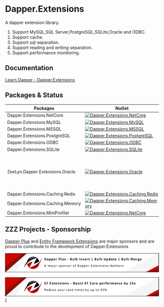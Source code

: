 # Dapper.Extensions

A dapper extension library.

1. Support MySQL,SQL Server,PostgreSQL,SQLite,Oracle and ODBC.
2. Support cache.
3. Support sql separation.
4. Support reading and writing separation.
5. Support performance monitoring.

## Documentation

[Learn Dapper - Dapper.Extensions](https://www.learndapper.com/extensions/dapper-extensions)

## Packages & Status

| Packages|NuGet|Download|Note|
| ------------- | -----------------|--------------- |---|
| Dapper.Extensions.NetCore  | [![Dapper.Extensions.NetCore](https://img.shields.io/nuget/v/Dapper.Extensions.NetCore.svg)](https://www.nuget.org/packages/Dapper.Extensions.NetCore) | [![Dapper](https://img.shields.io/nuget/dt/Dapper.Extensions.NetCore.svg)](https://www.nuget.org/packages/Dapper.Extensions.NetCore/)||
|Dapper.Extensions.MySQL|[![Dapper.Extensions.MySQL](https://img.shields.io/nuget/v/Dapper.Extensions.MySQL.svg)](https://www.nuget.org/packages/Dapper.Extensions.MySQL/)| [![Dapper](https://img.shields.io/nuget/dt/Dapper.Extensions.MySQL.svg)](https://www.nuget.org/packages/Dapper.Extensions.MySQL/)||
| Dapper.Extensions.MSSQL          | [![Dapper.Extensions.MSSQL](https://img.shields.io/nuget/v/Dapper.Extensions.MSSQL.svg)](https://www.nuget.org/packages/Dapper.Extensions.MSSQL)                  | [![Dapper.Extensions.MSSQL](https://img.shields.io/nuget/dt/Dapper.Extensions.MSSQL.svg)](https://www.nuget.org/packages/Dapper.Extensions.MSSQL/) ||
| Dapper.Extensions.PostgreSQL     | [![Dapper.Extensions.PostgreSQL](https://img.shields.io/nuget/v/Dapper.Extensions.PostgreSQL.svg)](https://www.nuget.org/packages/Dapper.Extensions.PostgreSQL)         |[![Dapper.Extensions.PostgreSQL](https://img.shields.io/nuget/dt/Dapper.Extensions.PostgreSQL.svg)](https://www.nuget.org/packages/Dapper.Extensions.PostgreSQL/) ||
| Dapper.Extensions.ODBC           | [![Dapper.Extensions.ODBC](https://img.shields.io/nuget/v/Dapper.Extensions.ODBC.svg)](https://www.nuget.org/packages/Dapper.Extensions.ODBC)                     |[![Dapper.Extensions.ODBC](https://img.shields.io/nuget/dt/Dapper.Extensions.ODBC.svg)](https://www.nuget.org/packages/Dapper.Extensions.ODBC/) ||
| Dapper.Extensions.SQLite         | [![Dapper.Extensions.SQLite](https://img.shields.io/nuget/v/Dapper.Extensions.SQLite.svg)](https://www.nuget.org/packages/Dapper.Extensions.SQLite)                 |[![Dapper.Extensions.SQLite](https://img.shields.io/nuget/dt/Dapper.Extensions.SQLite.svg)](https://www.nuget.org/packages/Dapper.Extensions.SQLite/) ||
| ZeeLyn.Dapper.Extensions.Oracle    | [![Dapper.Extensions.Oracle](https://img.shields.io/nuget/v/ZeeLyn.Dapper.Extensions.Oracle.svg)](https://www.nuget.org/packages/ZeeLyn.Dapper.Extensions.Oracle)              |[![ZeeLyn.Dapper.Extensions.Oracle](https://img.shields.io/nuget/dt/ZeeLyn.Dapper.Extensions.Oracle.svg)](https://www.nuget.org/packages/ZeeLyn.Dapper.Extensions.Oracle/) |Nuget does not allow me<br> to use Dapper.Extensions as the<br> package ID of the prefix, so ......|
| Dapper.Extensions.Caching.Redis  | [![Dapper.Extensions.Caching.Redis](https://img.shields.io/nuget/v/Dapper.Extensions.Caching.Redis.svg)](https://www.nuget.org/packages/Dapper.Extensions.Caching.Redis)   |[![Dapper.Extensions.Caching.Redis](https://img.shields.io/nuget/dt/Dapper.Extensions.Caching.Redis.svg)](https://www.nuget.org/packages/Dapper.Extensions.Caching.Redis/) ||
| Dapper.Extensions.Caching.Memory | [![Dapper.Extensions.Caching.Memory](https://img.shields.io/nuget/v/Dapper.Extensions.Caching.Memory.svg)](https://www.nuget.org/packages/Dapper.Extensions.Caching.Memory) |[![Dapper.Extensions.Caching.Memory](https://img.shields.io/nuget/dt/Dapper.Extensions.Caching.Memory.svg)](https://www.nuget.org/packages/Dapper.Extensions.Caching.Memory/) ||
| Dapper.Extensions.MiniProfiler   | [![Dapper.Extensions.NetCore](https://img.shields.io/nuget/v/Dapper.Extensions.MiniProfiler.svg)](https://www.nuget.org/packages/Dapper.Extensions.MiniProfiler)     |[![Dapper.Extensions.MiniProfiler](https://img.shields.io/nuget/dt/Dapper.Extensions.MiniProfiler.svg)](https://www.nuget.org/packages/Dapper.Extensions.MiniProfiler/) || 

## ZZZ Projects - Sponsorship

[Dapper Plus](https://dapper-plus.net/) and [Entity Framework Extensions](https://entityframework-extensions.net/) are major sponsors and are proud to contribute to the development of Dapper.Extensions

[![Dapper Plus - Sponsor](https://raw.githubusercontent.com/JonathanMagnan/Dapper.Extensions/master/dapper-plus-sponsor.png)](https://dapper-plus.net/bulk-insert)

[![Entity Framework Extensions - Sponsor](https://raw.githubusercontent.com/JonathanMagnan/Dapper.Extensions/master/entity-framework-extensions-sponsor.png))](https://entityframework-extensions.net/bulk-insert)
